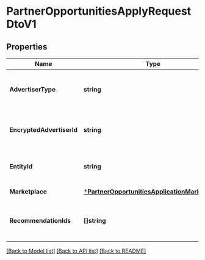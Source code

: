 # PartnerOpportunitiesApplyRequestDtoV1

## Properties
Name | Type | Description | Notes
------------ | ------------- | ------------- | -------------
**AdvertiserType** | **string** | Entity Type  Provided in opportunity data as &#x27;advertiserType&#x27;. | [default to null]
**EncryptedAdvertiserId** | **string** | The encrypted advertiser ID.  Provided in opportunity data. | [default to null]
**EntityId** | **string** | Entity ID  Provided in opportunity data. | [default to null]
**Marketplace** | [***PartnerOpportunitiesApplicationMarketplace**](PartnerOpportunitiesApplicationMarketplace.md) |  | [default to null]
**RecommendationIds** | **[]string** | A list of recommendation IDs to apply for the given opportunity. | [default to null]

[[Back to Model list]](../README.md#documentation-for-models) [[Back to API list]](../README.md#documentation-for-api-endpoints) [[Back to README]](../README.md)

